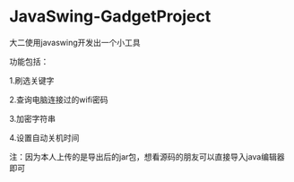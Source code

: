 # JavaSwing-GadgetProject
大二使用javaswing开发出一个小工具

功能包括：

1.刷选关键字

2.查询电脑连接过的wifi密码

3.加密字符串

4.设置自动关机时间

注：因为本人上传的是导出后的jar包，想看源码的朋友可以直接导入java编辑器即可
